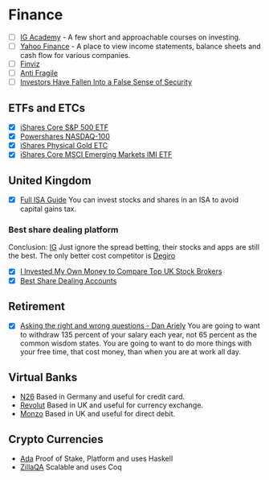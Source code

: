 # Finance

  - [ ] [IG Academy](https://www.ig.com/uk/learn-to-trade/ig-academy) - A few short and approachable courses on investing.
  - [ ] [Yahoo Finance](https://finance.yahoo.com/) - A place to view income statements, balance sheets and cash flow for various companies.
  - [ ] [Finviz](https://finviz.com/)
  - [ ] [Anti Fragile](http://www.fooledbyrandomness.com/)
  - [ ] [Investors Have Fallen Into a False Sense of Security](https://dailyreckoning.com/investors-have-fallen-into-a-false-sense-of-security-2/)
  
## ETFs and ETCs

  - [x] [iShares Core S&P 500 ETF](https://www.youtube.com/watch?v=KpGSXiAfmxg&index=5&list=PLVFRtNqCo9W4RNyp5F1bxyE2i99q_90hj)
  - [x] [Powershares NASDAQ-100](https://www.youtube.com/watch?v=iwDtkL6l9d8)
  - [x] [iShares Physical Gold ETC](https://m.youtube.com/watch?v=sLKBsgf-Fcs)
  - [x] [iShares Core MSCI Emerging Markets IMI ETF](https://www.youtube.com/watch?v=b2MCFbpG4BM&feature=youtu.be)
  
## United Kingdom

  - [x] [Full ISA Guide](https://www.moneysavingexpert.com/savings/ISA-guide-savings-without-tax/)
        You can invest stocks and shares in an ISA to avoid capital gains tax.
   
### Best share dealing platform

Conclusion: [IG](https://www.ig.com/uk) Just ignore the spread betting, their stocks and apps are still the best.  The only better cost competitor is [Degiro](https://www.degiro.co.uk)

  - [x] [I Invested My Own Money to Compare Top UK Stock Brokers](https://www.cityfalcon.com/blog/investments/invested-own-money-to-compare-top-uk-stock-brokers/)
  - [x] [Best Share Dealing Accounts](https://uk.stockbrokers.com/guides/share-dealing-accounts)
  
## Retirement

  - [x] [Asking the right and wrong questions - Dan Ariely](http://danariely.com/2011/08/30/asking-the-right-and-wrong-questions/) 
        You are going to want to withdraw 135 percent of your salary each year, not 65 percent as the common wisdom states.  You are going to want to do more things with your free time, that cost money, than when you are at work all day.

## Virtual Banks

  - [N26](https://www.n26.com) Based in Germany and useful for credit card.
  - [Revolut](https://www.revolut.com/) Based in UK and useful for currency exchange.
  - [Monzo](https://monzo.com/) Based in UK and useful for direct debit.

## Crypto Currencies

  - [Ada](https://www.cardano.org/en/home/) Proof of Stake, Platform and uses Haskell
  - [ZillaQA](https://zilliqa.com/) Scalable and uses Coq
